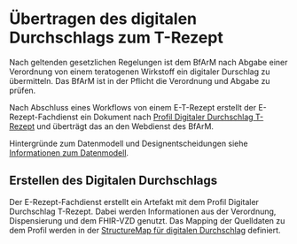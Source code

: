 # Übertragen des digitalen Durchschlags zum T-Rezept

Nach geltenden gesetzlichen Regelungen ist dem BfArM nach Abgabe einer Verordnung von einem teratogenen Wirkstoff ein digitaler Durschlag zu übermitteln. Das BfArM ist in der Pflicht die Verordnung und Abgabe zu prüfen.

Nach Abschluss eines Workflows von einem E-T-Rezept erstellt der E-Rezept-Fachdienst ein Dokument nach [Profil Digitaler Durchschlag T-Rezept](./StructureDefinition-erp-tprescription-carbon-copy.html) und überträgt das an den Webdienst des BfArM.

Hintergründe zum Datenmodell und Designentscheidungen siehe [Informationen zum Datenmodell](./datamodel.html).

## Erstellen des Digitalen Durchschlags

Der E-Rezept-Fachdienst erstellt ein Artefakt mit dem Profil Digitaler Durchschlag T-Rezept. Dabei werden Informationen aus der Verordnung, Dispensierung und dem FHIR-VZD genutzt.
Das Mapping der Quelldaten zu dem Profil werden in der [StructureMap für digitalen Durchschlag](./StructureMap-BfArMStructureMap.html) definiert.